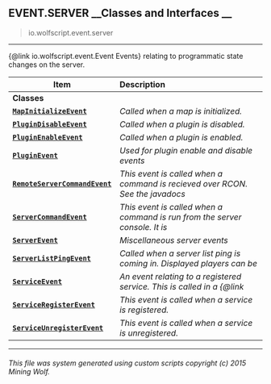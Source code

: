 ## EVENT.SERVER __Classes and Interfaces __

>io.wolfscript.event.server

---

{@link io.wolfscript.event.Event Events} relating to programmatic state changes on the server.

Item | Description   
--- | :--- 
__Classes__|
__[`MapInitializeEvent`](MapInitializeEvent.md)__ | _Called when a map is initialized._ 
__[`PluginDisableEvent`](PluginDisableEvent.md)__ | _Called when a plugin is disabled._ 
__[`PluginEnableEvent`](PluginEnableEvent.md)__ | _Called when a plugin is enabled._ 
__[`PluginEvent`](PluginEvent.md)__ | _Used for plugin enable and disable events_ 
__[`RemoteServerCommandEvent`](RemoteServerCommandEvent.md)__ | _This event is called when a command is recieved over RCON. See the javadocs_ 
__[`ServerCommandEvent`](ServerCommandEvent.md)__ | _This event is called when a command is run from the server console. It is_ 
__[`ServerEvent`](ServerEvent.md)__ | _Miscellaneous server events_ 
__[`ServerListPingEvent`](ServerListPingEvent.md)__ | _Called when a server list ping is coming in. Displayed players can be_ 
__[`ServiceEvent`](ServiceEvent.md)__ | _An event relating to a registered service. This is called in a {@link_ 
__[`ServiceRegisterEvent`](ServiceRegisterEvent.md)__ | _This event is called when a service is registered._ 
__[`ServiceUnregisterEvent`](ServiceUnregisterEvent.md)__ | _This event is called when a service is unregistered._ 



---



###### This file was system generated using custom scripts copyright (c) 2015 Mining Wolf.
	

